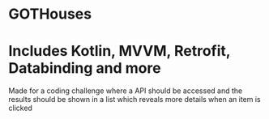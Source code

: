 # GOTHouses
# Includes Kotlin, MVVM, Retrofit, Databinding and more

Made for a coding challenge where a API should be accessed and the results should be shown in a list which reveals more details when an item is clicked


